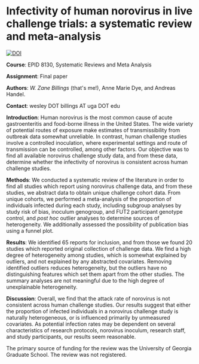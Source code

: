 # Infectivity of human norovirus in live challenge trials: a systematic review and meta-analysis

[![DOI](https://zenodo.org/badge/436781953.svg)](https://zenodo.org/badge/latestdoi/436781953)

**Course**: EPID 8130, Systematic Reviews and Meta Analysis

**Assignment**: Final paper

**Authors**: *W. Zane Billings* (that's me!), Anne Marie Dye, and Andreas Handel.

**Contact**: wesley DOT billings AT uga DOT edu

  **Introduction**: Human norovirus is the most common cause of acute gastroenteritis and food-borne illness in the United States. The wide variety of potential routes of exposure make estimates of transmissibility from outbreak data somewhat unreliable. In contrast, human challenge studies involve a controlled inoculation, where experimental settings and route of transmission can be controlled, among other factors. Our objective was to find all available norovirus challenge study data, and from these data, determine whether the infectivity of norovirus is consistent across human challenge studies.
  
  **Methods**: We conducted a systematic review of the literature in order to find all studies which report using norovirus challenge data, and from these studies, we abstract data to obtain unique challenge cohort data.  From unique cohorts, we performed a meta-analysis of the proportion of individuals infected during each study, including subgroup analyses by study risk of bias, inoculum genogroup, and FUT2 participant genotype control, and *post hoc* outlier analyses to determine sources of heterogeneity. We additionally assessed the possibility of publication bias using a funnel plot.
  
  **Results**: We identified 65 reports for inclusion, and from those we found 20 studies which reported original collection of challenge data. We find a high degree of heterogeneity among studies, which is somewhat explained by outliers, and not explained by any abstracted covariates. Removing identified outliers reduces heterogeneity, but the outliers have no distinguishing features which set them apart from the other studies. The summary analyses are not meaningful due to the high degree of unexplainable heterogeneity.
  
  **Discussion**: Overall, we find that the attack rate of norovirus is not consistent across human challenge studies. Our results suggest that either the proportion of infected individuals in a norovirus challenge study is naturally heterogeneous, or is influenced primarily by unmeasured covariates. As potential infection rates may be dependent on several characteristics of research protocols, norovirus inoculum, research staff, and study participants, our results seem reasonable.
  
  The primary source of funding for the review was the University of Georgia Graduate School. The review was not registered.

